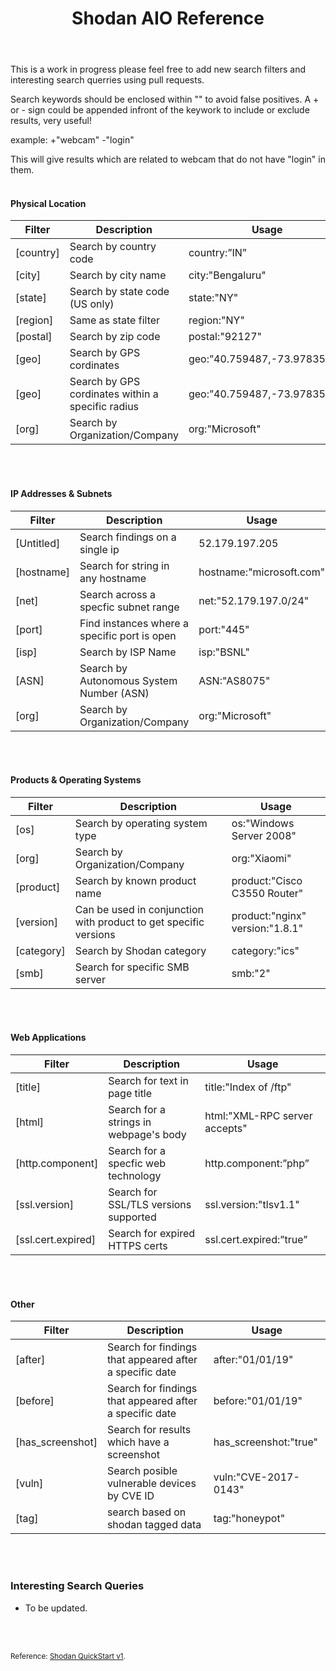 
<header>

# Shodan AIO Reference

</header>

This is a work in progress please feel free to add new search filters and interesting search querries using pull requests.

Search keywords should be enclosed within "" to avoid false positives. 
A + or - sign could be appended infront of the keywork to include or exclude results, very useful! 

example: +"webcam" -"login" 

This will give results which are related to webcam that do not have "login" in them.
<br/><br/>

#### Physical Location

<table class="collection-content">

<thead>

<tr>

<th><span class="icon property-icon"></span>Filter</th>

<th><span class="icon property-icon"></span>Description</th>

<th><span class="icon property-icon"></span>Usage</th>

</tr>

</thead>

<tbody>

<tr id="cf443e1f-9068-470d-811d-3d203b115abf">

<td class="cell-title">[country]</td>

<td class="cell-&amp;g~[">Search by country code</td>

<td class="cell-YvA?">country:”IN”</td>

</tr>

<tr id="86897907-8fdd-4e9f-a565-60ee69ecc863">

<td class="cell-title">[city]</td>

<td class="cell-&amp;g~[">Search by city name</td>

<td class="cell-YvA?">city:"Bengaluru"</td>

</tr>

<tr id="3a595eef-6799-42ea-857b-176966a7b69c">

<td class="cell-title">[state]</td>

<td class="cell-&amp;g~[">Search by state code (US only)</td>

<td class="cell-YvA?">state:"NY"</td>

</tr>

<tr id="e867be6f-001c-48ce-b9b3-c5cc84d789c5">

<td class="cell-title">[region]</td>

<td class="cell-&amp;g~[">Same as state filter</td>

<td class="cell-YvA?">region:"NY"</td>

</tr>

<tr id="6d22ecbc-7e3d-41f4-b9ea-f00023fb2bcb">

<td class="cell-title">[postal]</td>

<td class="cell-&amp;g~[">Search by zip code</td>

<td class="cell-YvA?">postal:"92127"</td>

</tr>

<tr id="452292a2-6ea7-43bf-9f8a-c3ea140d03d5">

<td class="cell-title">[geo]</td>

<td class="cell-&amp;g~[">Search by GPS cordinates</td>

<td class="cell-YvA?">geo:”40.759487,-73.978356"</td>

</tr>

<tr id="398cfd3d-27ac-4fd1-a1c7-800d3cfd6588">

<td class="cell-title">[geo]</td>

<td class="cell-&amp;g~[">Search by GPS cordinates within a specific radius</td>

<td class="cell-YvA?">geo:”40.759487,-73.978356,2"</td>

</tr>

<tr id="5ce78154-1a8f-4e3f-b851-4a4c49482b5e">

<td class="cell-title">[org]</td>

<td class="cell-&amp;g~[">Search by Organization/Company</td>

<td class="cell-YvA?">org:"Microsoft"</td>

</tr>

</tbody>

</table>

</div>

<div id="177d96b0-0199-4c16-895f-bc8f6a9f664d" class="collection-content">
<br/><br/>
  
#### IP Addresses & Subnets

<table class="collection-content">

<thead>

<tr>

<th><span class="icon property-icon"></span>Filter</th>

<th><span class="icon property-icon"></span>Description</th>

<th><span class="icon property-icon"></span>Usage</th>

</tr>

</thead>

<tbody>

<tr id="6d71cc9c-4211-4778-86cd-a3c0c90161aa">

<td class="cell-title">[Untitled]</td>

<td class="cell-&amp;g~[">Search findings on a single ip</td>

<td class="cell-YvA?">52.179.197.205</td>

</tr>

<tr id="4ac4a8e2-6307-4900-83e3-dcc5aa22c2fc">

<td class="cell-title">[hostname]</td>

<td class="cell-&amp;g~[">Search for string in any hostname</td>

<td class="cell-YvA?">hostname:"microsoft.com"</td>

</tr>

<tr id="29a43374-a83e-429f-9f64-4487aba1eb3d">

<td class="cell-title">[net]</td>

<td class="cell-&amp;g~[">Search across a specfic subnet range</td>

<td class="cell-YvA?">net:"52.179.197.0/24"</td>

</tr>

<tr id="b324cca3-6200-484e-baa3-b2b649521e54">

<td class="cell-title">[port]</td>

<td class="cell-&amp;g~[">Find instances where a specific port is open</td>

<td class="cell-YvA?">port:"445"</td>

</tr>

<tr id="e1eec811-f1d8-4c72-9979-b778aa5611cc">

<td class="cell-title">[isp]</td>

<td class="cell-&amp;g~[">Search by ISP Name</td>

<td class="cell-YvA?">isp:"BSNL"</td>

</tr>

<tr id="ad80aced-539f-4cef-b043-54cff0ab4cfc">

<td class="cell-title">[ASN]</td>

<td class="cell-&amp;g~[">Search by Autonomous System Number (ASN)</td>

<td class="cell-YvA?">ASN:"AS8075"</td>

</tr>

<tr id="f7ff97fc-36ba-4b47-8b6a-9378f4987474">

<td class="cell-title">[org]</td>

<td class="cell-&amp;g~[">Search by Organization/Company</td>

<td class="cell-YvA?">org:"Microsoft"</td>

</tr>

</tbody>

</table>

</div>

<div id="8628e19e-4ef9-4eb7-9a51-290b5266a91e" class="collection-content">
<br/><br/>
  
#### Products & Operating Systems

<table class="collection-content">

<thead>

<tr>

<th><span class="icon property-icon"></span>Filter</th>

<th><span class="icon property-icon"></span>Description</th>

<th><span class="icon property-icon"></span>Usage</th>

</tr>

</thead>

<tbody>

<tr id="2d21704c-4e69-4204-8c0a-dbd31c3f3aab">

<td class="cell-title">[os]</td>

<td class="cell-&amp;g~[">Search by operating system type</td>

<td class="cell-YvA?">os:"Windows Server 2008"</td>

</tr>

<tr id="06e87881-3dc6-4089-8f09-cac74fbab6b9">

<td class="cell-title">[org]</td>

<td class="cell-&amp;g~[">Search by Organization/Company</td>

<td class="cell-YvA?">org:"Xiaomi"</td>

</tr>

<tr id="0be51b31-b0d0-44af-9dd6-567f8e9f1137">

<td class="cell-title">[product]</td>

<td class="cell-&amp;g~[">Search by known product name</td>

<td class="cell-YvA?">product:"Cisco C3550 Router"</td>

</tr>

<tr id="37abd8bd-8119-4b2a-b2bf-fc4b5b1ba38d">

<td class="cell-title">[version]</td>

<td class="cell-&amp;g~[">Can be used in conjunction with product to get specific versions</td>

<td class="cell-YvA?">product:"nginx" version:"1.8.1"</td>

</tr>

<tr id="5af7de99-980f-4aca-a77f-f325b2799f3c">

<td class="cell-title">[category]</td>

<td class="cell-&amp;g~[">Search by Shodan category</td>

<td class="cell-YvA?">category:"ics"</td>

</tr>

<tr id="11286b25-8ef9-4f15-937a-d07a6a2b8eb4">

<td class="cell-title">[smb]</td>

<td class="cell-&amp;g~[">Search for specific SMB server</td>

<td class="cell-YvA?">smb:"2"</td>

</tr>

</tbody>

</table>

</div>

<div id="e28868f9-1851-4564-94da-0f15163aaf02" class="collection-content">
<br/><br/>


#### Web Applications

<table class="collection-content">

<thead>

<tr>

<th><span class="icon property-icon"></span>Filter</th>

<th><span class="icon property-icon"></span>Description</th>

<th><span class="icon property-icon"></span>Usage</th>

</tr>

</thead>

<tbody>

<tr id="d57a8cb0-24c9-4025-a1da-a8d8b05d4fac">

<td class="cell-title">[title]</td>

<td class="cell-&amp;g~[">Search for text in page title</td>

<td class="cell-YvA?">title:"Index of /ftp"</td>

</tr>

<tr id="5893b56b-9ba9-4450-995a-27c276590534">

<td class="cell-title">[html]</td>

<td class="cell-&amp;g~[">Search for a strings in webpage's body</td>

<td class="cell-YvA?">html:"XML-RPC server accepts"</td>

</tr>

<tr id="f2637fd1-6b63-40d3-8948-388028b40e9e">

<td class="cell-title">[http.component]</td>

<td class="cell-&amp;g~[">Search for a specfic web technology</td>

<td class="cell-YvA?">http.component:”php”</td>

</tr>

<tr id="f8d5c46b-6445-4687-9bca-97608a05ffcc">

<td class="cell-title">[ssl.version]</td>

<td class="cell-&amp;g~[">Search for SSL/TLS versions supported</td>

<td class="cell-YvA?">ssl.version:"tlsv1.1"</td>

</tr>

<tr id="bca91ede-16a0-4451-89f3-12c6dce73450">

<td class="cell-title">[ssl.cert.expired]</td>

<td class="cell-&amp;g~[">Search for expired HTTPS certs</td>

<td class="cell-YvA?">ssl.cert.expired:”true”</td>

</tr>

</tbody>

</table>

</div>

<div id="1f82bb7f-5df5-4cb7-9f64-0e3dbd77076d" class="collection-content">
<br/><br/>


#### Other

<table class="collection-content">

<thead>

<tr>

<th><span class="icon property-icon"></span>Filter</th>

<th><span class="icon property-icon"></span>Description</th>

<th><span class="icon property-icon"></span>Usage</th>

</tr>

</thead>

<tbody>

<tr id="b6a7ec36-55de-4d62-a412-8a2488a95b10">

<td class="cell-title">[after]</td>

<td class="cell-&amp;g~[">Search for findings that appeared after a specific date</td>

<td class="cell-YvA?">after:"01/01/19"</td>

</tr>

<tr id="30a42261-53d9-42c4-ad5c-14b0c5592f3d">

<td class="cell-title">[before]</td>

<td class="cell-&amp;g~[">Search for findings that appeared after a specific date</td>

<td class="cell-YvA?">before:"01/01/19"</td>

</tr>

<tr id="7b87203b-1c88-44a7-928d-202525ee5dd4">

<td class="cell-title">[has_screenshot]</td>

<td class="cell-&amp;g~[">Search for results which have a screenshot</td>

<td class="cell-YvA?">has_screenshot:"true"</td>

</tr>

<tr id="9f0c3238-fde9-4c46-90c2-ecf8c69bed80">

<td class="cell-title">[vuln]</td>

<td class="cell-&amp;g~[">Search posible vulnerable devices by CVE ID</td>

<td class="cell-YvA?">vuln:"CVE-2017-0143"</td>

</tr>

<tr id="a0933cf0-6289-4cd5-a75c-1c9ef37dee62">

<td class="cell-title">[tag]</td>

<td class="cell-&amp;g~[">search based on shodan tagged data</td>

<td class="cell-YvA?">tag:"honeypot"</td>

</tr>

</tbody>

</table>

</div>
<br/><br/>


### Interesting Search Queries

*   To be updated.

</div>
<br/><br/>



<sup>Reference: [Shodan QuickStart v1](https://www.uk-osint.net/documents/Shodan_QuickStart_v1.pdf). </sup>

</article>
